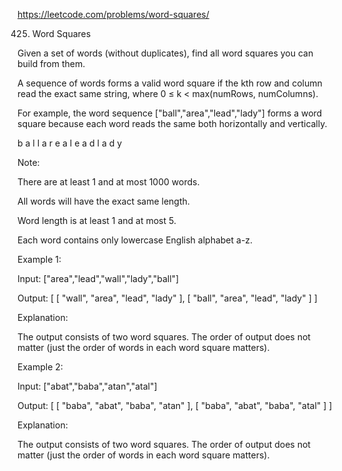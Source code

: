 https://leetcode.com/problems/word-squares/

425. Word Squares

Given a set of words (without duplicates), find all word squares you can build from them.

A sequence of words forms a valid word square if the kth row and column read the exact same string, where 0 ≤ k < max(numRows, numColumns).

For example, the word sequence ["ball","area","lead","lady"] forms a word square because each word reads the same both horizontally and vertically.

b a l l
a r e a
l e a d
l a d y

Note:

There are at least 1 and at most 1000 words.

All words will have the exact same length.

Word length is at least 1 and at most 5.

Each word contains only lowercase English alphabet a-z.

Example 1:

Input:
["area","lead","wall","lady","ball"]

Output:
[
  [ "wall",
    "area",
    "lead",
    "lady"
  ],
  [ "ball",
    "area",
    "lead",
    "lady"
  ]
]

Explanation:

The output consists of two word squares. The order of output does not matter (just the order of words in each word square matters).

Example 2:

Input:
["abat","baba","atan","atal"]

Output:
[
  [ "baba",
    "abat",
    "baba",
    "atan"
  ],
  [ "baba",
    "abat",
    "baba",
    "atal"
  ]
]

Explanation:

The output consists of two word squares. The order of output does not matter (just the order of words in each word square matters).

